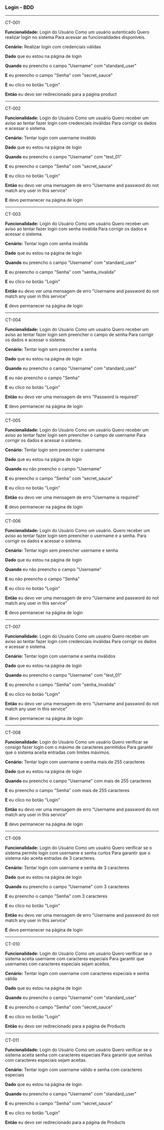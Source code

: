 ### Login - BDD

---
CT-001

**Funcionalidade:** Login do Usuário
Como um usuário autenticado
Quero realizar login no sistema
Para acessar as funcionalidades disponíveis.

**Cenário:** Realizar login com credenciais válidas

**Dado** que eu estou na página de login

**Quando** eu preencho o campo "Username" com "standard_user"

**E** eu preencho o campo "Senha" com "secret_sauce"

**E** eu clico no botão "Login"

**Então** eu devo ser redirecionado para a página product

---
CT-002

**Funcionalidade:** Login do Usuário
Como um usuário
Quero receber um aviso ao tentar fazer login com credenciais inválidas
Para corrigir os dados e acessar o sistema.

**Cenário:** Tentar login com username inválido

**Dado** que eu estou na página de login

**Quando** eu preencho o campo "Username" com "test_01"

**E** eu preencho o campo "Senha" com "secret_sauce"

**E** eu clico no botão "Login"

**Então** eu devo ver uma mensagem de erro "Username and password do not match any user in this service"

**E** devo permanecer na página de login

---
CT-003

**Funcionalidade:** Login do Usuário
Como um usuário
Quero receber um aviso ao tentar fazer login com senha inválida
Para corrigir os dados e acessar o sistema.

**Cenário:** Tentar login com senha inválida

**Dado** que eu estou na página de login

**Quando** eu preencho o campo "Username" com "standard_user"

**E** eu preencho o campo "Senha" com "senha_invalida"

**E** eu clico no botão "Login"

**Então** eu devo ver uma mensagem de erro "Username and password do not match any user in this service"

**E** devo permanecer na página de login

---
CT-004

**Funcionalidade:** Login do Usuário
Como um usuário
Quero receber um aviso ao tentar fazer login sem preencher o campo de senha
Para corrigir os dados e acessar o sistema.

**Cenário:** Tentar login sem preencher a senha

**Dado** que eu estou na página de login

**Quando** eu preencho o campo "Username" com "standard_user"

**E** eu não preencho o campo "Senha"

**E** eu clico no botão "Login"

**Então** eu devo ver uma mensagem de erro "Password is required"

**E** devo permanecer na página de login

---
CT-005

**Funcionalidade:** Login do Usuário
Como um usuário
Quero receber um aviso ao tentar fazer login sem preencher o campo de username
Para corrigir os dados e acessar o sistema.

**Cenário:** Tentar login sem preencher o username

**Dado** que eu estou na página de login

**Quando** eu não preencho o campo "Username"

**E** eu preencho o campo "Senha" com "secret_sauce"

**E** eu clico no botão "Login"

**Então** eu devo ver uma mensagem de erro "Username is required"

**E** devo permanecer na página de login

---
CT-006

**Funcionalidade:** Login do Usuário
Como um usuário.
Quero receber um aviso ao tentar fazer login sem preencher o username e a senha.
Para corrigir os dados e acessar o sistema.

**Cenário:** Tentar login sem preencher username e senha

**Dado** que eu estou na página de login

**Quando** eu não preencho o campo "Username"

**E** eu não preencho o campo "Senha"

**E** eu clico no botão "Login"

**Então** eu devo ver uma mensagem de erro "Username and password do not match any user in this service"

**E** devo permanecer na página de login

---
CT-007

**Funcionalidade:** Login do Usuário
Como um usuário
Quero receber um aviso ao tentar fazer login com credenciais inválidas
Para corrigir os dados e acessar o sistema.

**Cenário:** Tentar login com username e senha inválidos

**Dado** que eu estou na página de login

**Quando** eu preencho o campo "Username" com "test_01"

**E** eu preencho o campo "Senha" com "senha_invalida"

**E** eu clico no botão "Login"

**Então** eu devo ver uma mensagem de erro "Username and password do not match any user in this service"

**E** devo permanecer na página de login

---
CT-008

**Funcionalidade:** Login do Usuário
Como um usuário
Quero verificar se consigo fazer login com o máximo de caracteres permitidos
Para garantir que o sistema aceita entradas com limites máximos.

**Cenário:** Tentar login com username e senha mais de 255 caracteres

**Dado** que eu estou na página de login

**Quando** eu preencho o campo "Username" com mais de 255 caracteres

**E** eu preencho o campo "Senha" com mais de 255 caracteres

**E** eu clico no botão "Login"

**Então** eu devo ver uma mensagem de erro "Username and password do not match any user in this service"

**E** devo permanecer na página de login

---
CT-009

**Funcionalidade:** Login do Usuário
Como um usuário
Quero verificar se o sistema permite login com username e senha curtos
Para garantir que o sistema não aceita entradas de 3 caracteres.

**Cenário:** Tentar login com username e senha de 3 caracteres

**Dado** que eu estou na página de login

**Quando** eu preencho o campo "Username" com 3 caracteres

**E** eu preencho o campo "Senha" com 3 caracteres

**E** eu clico no botão "Login"

**Então** eu devo ver uma mensagem de erro "Username and password do not match any user in this service"

**E** devo permanecer na página de login

---
CT-010

**Funcionalidade:** Login do Usuário
Como um usuário
Quero verificar se o sistema aceita username com caracteres especiais
Para garantir que usernames com caracteres especiais sejam aceitos.

**Cenário:** Tentar login com username com caracteres especiais e senha válida

**Dado** que eu estou na página de login

**Quando** eu preencho o campo "Username" com "standard_user"

**E** eu preencho o campo "Senha" com "secret_sauce"

**E** eu clico no botão "Login"

**Então** eu devo ser redirecionado para a página de Products

---
CT-011

**Funcionalidade:** Login do Usuário
Como um usuário
Quero verificar se o sistema aceita senha com caracteres especiais
Para garantir que senhas com caracteres especiais sejam aceitas.

**Cenário:** Tentar login com username válido e senha com caracteres especiais

**Dado** que eu estou na página de login

**Quando** eu preencho o campo "Username" com "standard_user"

**E** eu preencho o campo "Senha" com "secret_sauce"

**E** eu clico no botão "Login"

**Então** eu devo ser redirecionado para a página de Products